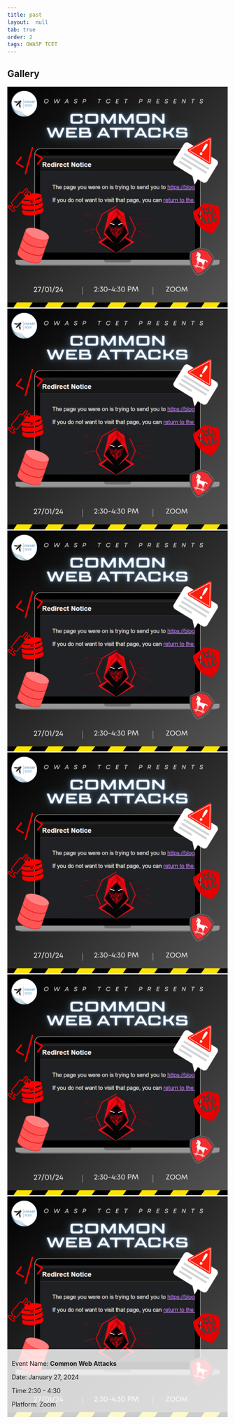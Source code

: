 ```yaml
---
title: past 
layout:  null
tab: true
order: 2
tags: OWASP TCET
---
```




## Gallery

<div class="gallery">
   <div class="gallery-item">
        <img src="./assets/images/PAST EVENTS/Web Attacks(1).png" alt="Event 2">
        <div class="gallery-text">
        <p>Event Name: <strong>Common Web Attacks</strong></p>
            <p>Date: January 27, 2024</p>
            <p>Time:2:30 - 4:30</p>
            <p>Platform: Zoom</p>
        </div>
   <div class="gallery-item">
        <img src="./assets/images/PAST EVENTS/Web Attacks(1).png" alt="Event 2">
        <div class="gallery-text">
        <p>Event Name: <strong>Common Web Attacks</strong></p>
            <p>Date: January 27, 2024</p>
            <p>Time:2:30 - 4:30</p>
            <p>Platform: Zoom</p>
        </div>
        <div class="gallery-item">
        <img src="./assets/images/PAST EVENTS/Web Attacks(1).png" alt="Event 2">
        <div class="gallery-text">
        <p>Event Name: <strong>Common Web Attacks</strong></p>
            <p>Date: January 27, 2024</p>
            <p>Time:2:30 - 4:30</p>
            <p>Platform: Zoom</p>
        </div>
        <div class="gallery-item">
        <img src="./assets/images/PAST EVENTS/Web Attacks(1).png" alt="Event 2">
        <div class="gallery-text">
        <p>Event Name: <strong>Common Web Attacks</strong></p>
            <p>Date: January 27, 2024</p>
            <p>Time:2:30 - 4:30</p>
            <p>Platform: Zoom</p>
        </div>
        <div class="gallery-item">
        <img src="./assets/images/PAST EVENTS/Web Attacks(1).png" alt="Event 2">
        <div class="gallery-text">
        <p>Event Name: <strong>Common Web Attacks</strong></p>
            <p>Date: January 27, 2024</p>
            <p>Time:2:30 - 4:30</p>
            <p>Platform: Zoom</p>
        </div>
        <div class="gallery-item">
        <img src="./assets/images/PAST EVENTS/Web Attacks(1).png" alt="Event 2">
        <div class="gallery-text">
        <p>Event Name: <strong>Common Web Attacks</strong></p>
            <p>Date: January 27, 2024</p>
            <p>Time:2:30 - 4:30</p>
            <p>Platform: Zoom</p>
        </div>
    <!-- Add more gallery items as needed -->
</div>

<style>
    .gallery {
        display: grid;
        grid-template-columns: repeat(auto-fit, minmax(250px, 1fr));
        grid-gap: 20px;
    }

    .gallery-item {
        position: relative;
    }

    .gallery-text {
        position: absolute;
        bottom: 0;
        left: 0;
        background-color: rgba(255, 255, 255, 0.8);
        padding: 10px;
        width: 100%;
        box-sizing: border-box;
    }

    .gallery-item img {
        width: 100%;
        height: auto;
        object-fit: contain;
    }
</style>